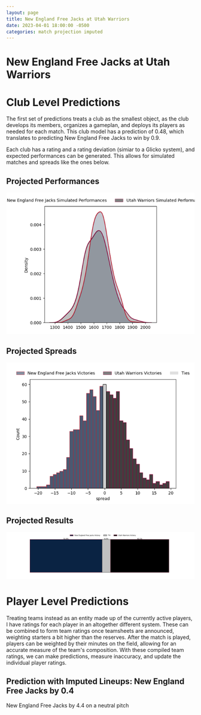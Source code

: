 ```yaml
---  
layout: page  
title: New England Free Jacks at Utah Warriors  
date: 2023-04-01 18:00:00 -0500  
categories: match projection imputed  
---
```

# New England Free Jacks at Utah Warriors

# Club Level Predictions


The first set of predictions treats a club as the smallest object, as the club develops its members, organizes a gameplan, and deploys its players as needed for each match. This club model has a prediction of 0.48, which translates to predicting New England Free Jacks to win by 0.9.

Each club has a rating and a rating deviation (simiar to a Glicko system), and expected performances can be generated. This allows for simulated matches and spreads like the ones below.
## Projected Performances


![Projected Performances](plots/performances_2023-04-01-UtahWarriors-NewEnglandFreeJacks.png)
## Projected Spreads


![Projected Spreads](plots/spreads_2023-04-01-UtahWarriors-NewEnglandFreeJacks.png)
## Projected Results


![Projected Results](plots/resultbar_2023-04-01-UtahWarriors-NewEnglandFreeJacks.png)
# Player Level Predictions


Treating teams instead as an entity made up of the currently active players, I have ratings for each player in an altogether different system. These can be combined to form team ratings once teamsheets are announced, weighting starters a bit higher than the reserves. After the match is played, players can be weighted by their minutes on the field, allowing for an accurate measure of the team's composition. With these compiled team ratings, we can make predictions, measure inaccuracy, and update the individual player ratings.
## Prediction with Imputed Lineups: New England Free Jacks by 0.4


New England Free Jacks by 4.4 on a neutral pitch

